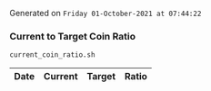 Generated on `Friday 01-October-2021 at 07:44:22`

### Current to Target Coin Ratio
`current_coin_ratio.sh`

Date|Current|Target|Ratio
---|---|---|---

